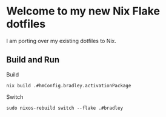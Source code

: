 # Welcome to my new Nix Flake dotfiles

I am porting over my existing dotfiles to Nix.

## Build and Run

Build
```
nix build .#hmConfig.bradley.activationPackage
```

Switch
```
sudo nixos-rebuild switch --flake .#bradley
```



























